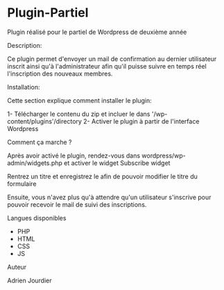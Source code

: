 # Plugin-Partiel
Plugin réalisé pour le partiel de Wordpress de deuxième année

Description:

Ce plugin permet d'envoyer un mail de confirmation au dernier utilisateur inscrit ainsi qu'à l'administrateur afin qu'il puisse suivre en temps réel l'inscription des nouveaux membres.

Installation:

Cette section explique comment installer le plugin:

1- Télécharger le contenu du zip et incluer le dans '/wp-content/plugins'/directory
2- Activer le plugin à partir de l'interface Wordpress


Comment ça marche ?

Après avoir activé le plugin, rendez-vous dans wordpress/wp-admin/widgets.php et activer le widget Subscribe widget

Rentrez un titre et enregistrez le afin de pouvoir modifier le titre du formulaire

Ensuite, vous n'avez plus qu'à attendre qu'un utilisateur s'inscrive pour pouvoir recevoir le mail de suivi des inscriptions.

Langues disponibles

- PHP
- HTML
- CSS
- JS

Auteur

Adrien Jourdier
